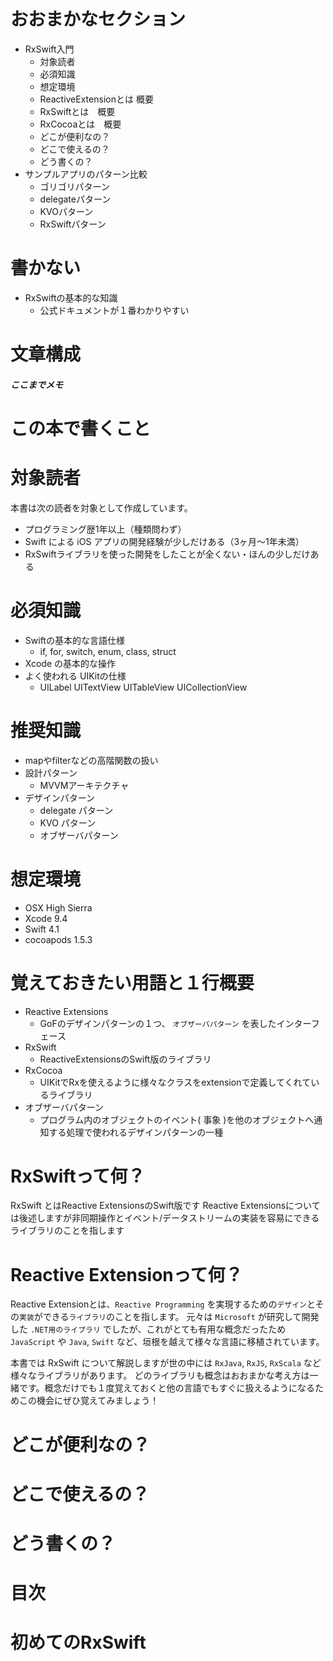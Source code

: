 # おおまかなセクション
- RxSwift入門
  - 対象読者
  - 必須知識
  - 想定環境
  - ReactiveExtensionとは 概要
  - RxSwiftとは　概要
  - RxCocoaとは　概要
  - どこが便利なの？
  - どこで使えるの？
  - どう書くの？
- サンプルアプリのパターン比較
  - ゴリゴリパターン
  - delegateパターン
  - KVOパターン
  - RxSwiftパターン

# 書かない

- RxSwiftの基本的な知識
  - 公式ドキュメントが１番わかりやすい

# 文章構成

##### ここまでメモ #####

# この本で書くこと

# 対象読者
本書は次の読者を対象として作成しています。 

- プログラミング歴1年以上（種類問わず）
- Swift による iOS アプリの開発経験が少しだけある（3ヶ月〜1年未満）
- RxSwiftライブラリを使った開発をしたことが全くない・ほんの少しだけある

# 必須知識
- Swiftの基本的な言語仕様
  - if, for, switch, enum, class, struct
- Xcode の基本的な操作
- よく使われる UIKitの仕様
  - UILabel UITextView UITableView UICollectionView

# 推奨知識
- mapやfilterなどの高階関数の扱い
- 設計パターン
  - MVVMアーキテクチャ
- デザインパターン
  - delegate パターン
  - KVO パターン
  - オブザーバパターン

# 想定環境
- OSX High Sierra
- Xcode 9.4
- Swift 4.1
- cocoapods 1.5.3

# 覚えておきたい用語と１行概要

- Reactive Extensions
  - GoFのデザインパターンの１つ、 `オブザーバパターン` を表したインターフェース
- RxSwift
  - ReactiveExtensionsのSwift版のライブラリ
- RxCocoa
  - UIKitでRxを使えるように様々なクラスをextensionで定義してくれているライブラリ
- オブザーバパターン
  - プログラム内のオブジェクトのイベント( 事象 )を他のオブジェクトへ通知する処理で使われるデザインパターンの一種


# RxSwiftって何？

RxSwift とはReactive ExtensionsのSwift版です
Reactive Extensionsについては後述しますが非同期操作とイベント/データストリームの実装を容易にできるライブラリのことを指します

# Reactive Extensionって何？

Reactive Extensionとは、`Reactive Programming` を実現するための`デザイン`とその`実装`ができる`ライブラリ`のことを指します。
元々は `Microsoft` が研究して開発した `.NET用のライブラリ` でしたが、これがとても有用な概念だったため `JavaScript` や `Java`, `Swift` など、垣根を越えて様々な言語に移植されています。

本書では RxSwift について解説しますが世の中には `RxJava`, `RxJS`, `RxScala` など様々なライブラリがあります。
どのライブラリも概念はおおまかな考え方は一緒です。概念だけでも１度覚えておくと他の言語でもすぐに扱えるようになるためこの機会にぜひ覚えてみましょう！



# どこが便利なの？

# どこで使えるの？

# どう書くの？

# 目次

# 初めてのRxSwift


